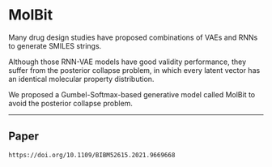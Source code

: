 # MolBit

Many drug design studies have proposed combinations of VAEs and RNNs to generate SMILES strings.

Although those RNN-VAE models have good validity performance, they suffer from the posterior collapse problem, in which every latent vector has an identical molecular property distribution.

We proposed a Gumbel-Softmax-based generative model called MolBit to avoid the posterior collapse problem.

--------------------------------------------------------------------------------------------
## Paper
```
https://doi.org/10.1109/BIBM52615.2021.9669668
```
